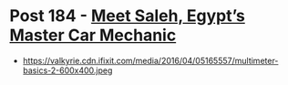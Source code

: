 # Post 184 - [Meet Saleh, Egypt&#8217;s Master Car Mechanic](https://www.ifixit.com/News/184/meet-saleh-egypts-master-car-mechanic)

- https://valkyrie.cdn.ifixit.com/media/2016/04/05165557/multimeter-basics-2-600x400.jpeg
